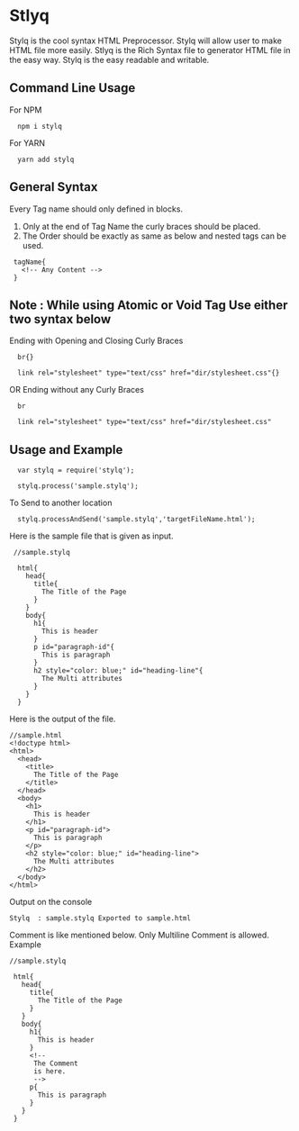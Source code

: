 # Stlyq
Stylq is the cool syntax HTML Preprocessor.
Stylq will allow user to make HTML file more easily.
Stlyq is the Rich Syntax file to generator HTML file in the easy way.  Stylq is the easy readable and writable.

## Command Line Usage
For NPM
```
  npm i stylq
```
For YARN
```
  yarn add stylq
```
## General Syntax

  Every Tag name should only defined in blocks.
  1. Only at the end of Tag Name the curly braces should be placed.
  2. The Order should be exactly as same as below and nested tags can be used.
```
 tagName{
   <!-- Any Content -->
 }
```
## Note  : While using Atomic or Void Tag Use either two syntax below
  Ending with Opening and Closing Curly Braces
```
  br{}

  link rel="stylesheet" type="text/css" href="dir/stylesheet.css"{}
```
  OR
  Ending without any Curly Braces
```
  br

  link rel="stylesheet" type="text/css" href="dir/stylesheet.css"
```
## Usage and Example

```
  var stylq = require('stylq');

  stylq.process('sample.stylq');

```
To Send to another location
```
  stylq.processAndSend('sample.stylq','targetFileName.html');
```
  Here is the sample file that is given as input.
```
 //sample.stylq

  html{
    head{
      title{
        The Title of the Page
      }
    }
    body{
      h1{
        This is header
      }
      p id="paragraph-id"{
        This is paragraph
      }
      h2 style="color: blue;" id="heading-line"{
        The Multi attributes
      }
    }
  }
  ```

  Here is the output of the file.

  ```
  //sample.html
  <!doctype html>
  <html>
    <head>
      <title>
        The Title of the Page
      </title>
    </head>
    <body>
      <h1>
        This is header
      </h1>
      <p id="paragraph-id">
        This is paragraph
      </p>
      <h2 style="color: blue;" id="heading-line">
        The Multi attributes
      </h2>
    </body>
  </html>
  ```

  Output on the console

  ```
  Stylq  : sample.stylq Exported to sample.html
  ```

  Comment is like mentioned below.
  Only Multiline Comment is allowed.
  Example
  ```
  //sample.stylq

   html{
     head{
       title{
         The Title of the Page
       }
     }
     body{
       h1{
         This is header
       }
       <!--
        The Comment
        is here.
        -->
       p{
         This is paragraph
       }
     }
   }
  ```
